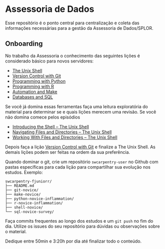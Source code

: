 # Assessoria de Dados

Esse repositório é o ponto central para centralização e coleta das informações necessárias para a gestão da Assessoria de Dados/SPLOR.

## Onboarding

No trabalho da Assessoria o conhecimento das seguintes lições é considerado básico para novos servidores:

- [The Unix Shell](https://swcarpentry.github.io/shell-novice/)
- [Version Control with Git](https://swcarpentry.github.io/git-novice/)
- [Programming with Python](https://swcarpentry.github.io/python-novice-inflammation/)
- [Programming with R](http://swcarpentry.github.io/r-novice-inflammation/)
- [Automation and Make](http://swcarpentry.github.io/make-novice/)
- [Databases and SQL](http://swcarpentry.github.io/sql-novice-survey/)

Se você já domina essas ferramentas faça uma leitura exploratória do material para determinar se e quais lições merecem uma revisão. 
Se você não domina comece pelos episódios

- [Introducing the Shell – The Unix Shell](https://swcarpentry.github.io/shell-novice/01-intro/index.html)
- [Navigating Files and Directories – The Unix Shell](https://swcarpentry.github.io/shell-novice/02-filedir/index.html)
- [Working With Files and Directories – The Unix Shell](https://swcarpentry.github.io/shell-novice/03-create/index.html)

Depois faça a lição [Version Control with Git](https://swcarpentry.github.io/git-novice/) e finalize a The Unix Shell. As demais lições podem ser feitas na ordem da sua preferência.

Quando dominar o git, crie um repositório `swcarpentry-user` no Github com pastas específicas para cada lição para compartilhar sua evolução nos estudos. Exemplo:

```
swcarpentry-fjuniorr/
├── README.md
├── git-novice/
├── make-novice/
├── python-novice-inflammation/
├── r-novice-inflammation/
├── shell-novice/
└── sql-novice-survey/
```

Faça commits frequentes ao longo dos estudos e um `git push` no fim do dia. Utilize os issues do seu repositório para dúvidas ou observações sobre o material.

Dedique entre 50min e 3:20h por dia até finalizar todo o conteúdo.
